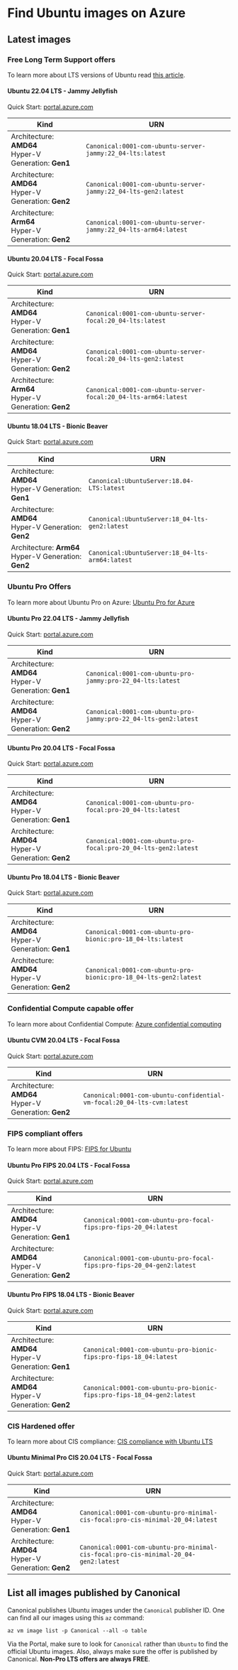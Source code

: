 # Find Ubuntu images on Azure

## Latest images

### Free Long Term Support offers

To learn more about LTS versions of Ubuntu read [this article](https://ubuntu.com/blog/what-is-an-ubuntu-lts-release).

#### Ubuntu 22.04 LTS - Jammy Jellyfish

Quick Start: [portal.azure.com](https://portal.azure.com/#create/canonical.0001-com-ubuntu-server-jammy22_04-lts-ARM)

| **Kind**                                                     | **URN**                                                      |
| ------------------------------------------------------------ | ------------------------------------------------------------ |
| Architecture: **AMD64**<br />Hyper-V Generation: **Gen1**<br /> | `Canonical:0001-com-ubuntu-server-jammy:22_04-lts:latest`    |
| Architecture: **AMD64**<br />Hyper-V Generation: **Gen2**<br /> | `Canonical:0001-com-ubuntu-server-jammy:22_04-lts-gen2:latest` |
| Architecture: **Arm64**<br />Hyper-V Generation: **Gen2**<br /> | `Canonical:0001-com-ubuntu-server-jammy:22_04-lts-arm64:latest` |

#### Ubuntu 20.04 LTS - Focal Fossa

Quick Start: [portal.azure.com](https://portal.azure.com/#create/canonical.0001-com-ubuntu-server-focal20_04-lts-ARM)

| **Kind**                                                     | **URN**                                                      |
| ------------------------------------------------------------ | ------------------------------------------------------------ |
| Architecture: **AMD64**<br />Hyper-V Generation: **Gen1**<br /> | `Canonical:0001-com-ubuntu-server-focal:20_04-lts:latest`    |
| Architecture: **AMD64**<br />Hyper-V Generation: **Gen2**<br /> | `Canonical:0001-com-ubuntu-server-focal:20_04-lts-gen2:latest` |
| Architecture: **Arm64**<br />Hyper-V Generation: **Gen2**<br /> | `Canonical:0001-com-ubuntu-server-focal:20_04-lts-arm64:latest` |

#### Ubuntu 18.04 LTS - Bionic Beaver

Quick Start: [portal.azure.com](https://portal.azure.com/#create/Canonical.UbuntuServer1804LTS-ARM)

| **Kind**                                                     | **URN**                                         |
| ------------------------------------------------------------ | ----------------------------------------------- |
| Architecture: **AMD64**<br />Hyper-V Generation: **Gen1**<br /> | `Canonical:UbuntuServer:18.04-LTS:latest`       |
| Architecture: **AMD64**<br />Hyper-V Generation: **Gen2**<br /> | `Canonical:UbuntuServer:18_04-lts-gen2:latest`  |
| Architecture: **Arm64**<br />Hyper-V Generation: **Gen2**<br /> | `Canonical:UbuntuServer:18_04-lts-arm64:latest` |

### Ubuntu Pro Offers

To learn more about Ubuntu Pro on Azure: [Ubuntu Pro for Azure](https://ubuntu.com/azure/pro)

#### Ubuntu Pro 22.04 LTS - Jammy Jellyfish

Quick Start: [portal.azure.com](https://portal.azure.com/#create/canonical.0001-com-ubuntu-pro-jammypro-22_04-lts)

| **Kind**                                                     | **URN**                                                      |
| ------------------------------------------------------------ | ------------------------------------------------------------ |
| Architecture: **AMD64**<br />Hyper-V Generation: **Gen1**<br /> | `Canonical:0001-com-ubuntu-pro-jammy:pro-22_04-lts:latest`   |
| Architecture: **AMD64**<br />Hyper-V Generation: **Gen2**<br /> | `Canonical:0001-com-ubuntu-pro-jammy:pro-22_04-lts-gen2:latest` |

#### Ubuntu Pro 20.04 LTS - Focal Fossa

Quick Start: [portal.azure.com](https://portal.azure.com/#create/canonical.0001-com-ubuntu-pro-focalpro-20_04-lts)

| **Kind**                                                     | **URN**                                                      |
| ------------------------------------------------------------ | ------------------------------------------------------------ |
| Architecture: **AMD64**<br />Hyper-V Generation: **Gen1**<br /> | `Canonical:0001-com-ubuntu-pro-focal:pro-20_04-lts:latest`   |
| Architecture: **AMD64**<br />Hyper-V Generation: **Gen2**<br /> | `Canonical:0001-com-ubuntu-pro-focal:pro-20_04-lts-gen2:latest` |

#### Ubuntu Pro 18.04 LTS - Bionic Beaver

Quick Start: [portal.azure.com](https://portal.azure.com/#create/canonical.0001-com-ubuntu-pro-bionicpro-18_04-lts)

| **Kind**                                                     | **URN**                                                      |
| ------------------------------------------------------------ | ------------------------------------------------------------ |
| Architecture: **AMD64**<br />Hyper-V Generation: **Gen1**<br /> | `Canonical:0001-com-ubuntu-pro-bionic:pro-18_04-lts:latest`  |
| Architecture: **AMD64**<br />Hyper-V Generation: **Gen2**<br /> | `Canonical:0001-com-ubuntu-pro-bionic:pro-18_04-lts-gen2:latest` |

### Confidential Compute capable offer

To learn more about Confidential Compute: [Azure confidential computing](https://azure.microsoft.com/en-us/solutions/confidential-compute/#overview)

#### Ubuntu CVM 20.04 LTS - Focal Fossa

Quick Start: [portal.azure.com](https://portal.azure.com/#create/canonical.0001-com-ubuntu-confidential-vm-focal20_04-lts-cvm)

| **Kind**                                                     | **URN**                                                      |
| ------------------------------------------------------------ | ------------------------------------------------------------ |
| Architecture: **AMD64**<br />Hyper-V Generation: **Gen2**<br /> | `Canonical:0001-com-ubuntu-confidential-vm-focal:20_04-lts-cvm:latest` |

### FIPS compliant offers

To learn more about FIPS: [FIPS for Ubuntu](https://ubuntu.com/security/certifications/docs/fips)

#### Ubuntu Pro FIPS 20.04 LTS - Focal Fossa

Quick Start: [portal.azure.com](https://portal.azure.com/#create/canonical.0001-com-ubuntu-pro-focal-fipspro-fips-20_04)

| **Kind**                                                     | **URN**                                                      |
| ------------------------------------------------------------ | ------------------------------------------------------------ |
| Architecture: **AMD64**<br />Hyper-V Generation: **Gen1**<br /> | `Canonical:0001-com-ubuntu-pro-focal-fips:pro-fips-20_04:latest` |
| Architecture: **AMD64**<br />Hyper-V Generation: **Gen2**<br /> | `Canonical:0001-com-ubuntu-pro-focal-fips:pro-fips-20_04-gen2:latest` |

#### Ubuntu Pro FIPS 18.04 LTS - Bionic Beaver

Quick Start: [portal.azure.com](https://portal.azure.com/#create/canonical.0001-com-ubuntu-pro-bionic-fipspro-fips-18_04)

| **Kind**                                                     | **URN**                                                      |
| ------------------------------------------------------------ | ------------------------------------------------------------ |
| Architecture: **AMD64**<br />Hyper-V Generation: **Gen1**<br /> | `Canonical:0001-com-ubuntu-pro-bionic-fips:pro-fips-18_04:latest` |
| Architecture: **AMD64**<br />Hyper-V Generation: **Gen2**<br /> | `Canonical:0001-com-ubuntu-pro-bionic-fips:pro-fips-18_04-gen2:latest` |

### CIS Hardened offer

To learn more about CIS compliance: [CIS compliance with Ubuntu LTS](https://ubuntu.com/security/certifications/docs/cis)

#### Ubuntu Minimal Pro CIS 20.04 LTS - Focal Fossa

Quick Start: [portal.azure.com](https://portal.azure.com/#create/canonical.0001-com-ubuntu-pro-minimal-cis-focalpro-cis-minimal-20_04)

| **Kind**                                                     | **URN**                                                      |
| ------------------------------------------------------------ | ------------------------------------------------------------ |
| Architecture: **AMD64**<br />Hyper-V Generation: **Gen1**<br /> | `Canonical:0001-com-ubuntu-pro-minimal-cis-focal:pro-cis-minimal-20_04:latest` |
| Architecture: **AMD64**<br />Hyper-V Generation: **Gen2**<br /> | `Canonical:0001-com-ubuntu-pro-minimal-cis-focal:pro-cis-minimal-20_04-gen2:latest` |

## List all images published by Canonical

Canonical publishes Ubuntu images under the `Canonical` publisher ID. One can find all our images using this `az` command:

```
az vm image list -p Canonical --all -o table
```

Via the Portal, make sure to look for `Canonical` rather than `Ubuntu` to find the official Ubuntu images. Also, always make sure the offer is published by Canonical. **Non-Pro LTS offers are always FREE**.
